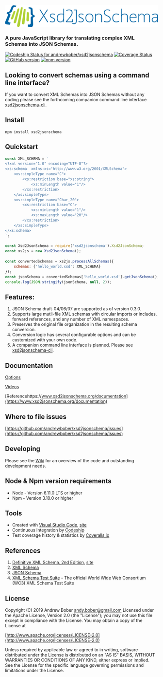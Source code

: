 

![Xsd2JsonSchema](static/400dpiLogoCropped.png)

###  A pure JavaScript library for translating complex XML Schemas into JSON Schemas.

[![Codeship Status for andrewbober/xsd2jsonschema](https://app.codeship.com/projects/ee9a49e0-46b3-0133-28c9-569fce9c4062/status?branch=master)](https://app.codeship.com/projects/104942)
[![Coverage Status](https://coveralls.io/repos/github/andrewbober/xsd2jsonschema/badge.svg?branch=master)](https://coveralls.io/github/andrewbober/xsd2jsonschema?branch=master)
[![GitHub version](https://badge.fury.io/gh/andrewbober%2Fxsd2jsonschema.png)](https://badge.fury.io/gh/andrewbober%2Fxsd2jsonschema)
[![npm version](https://badge.fury.io/js/xsd2jsonschema.svg)](https://badge.fury.io/js/xsd2jsonschema)

## Looking to convert schemas using a command line interface?

 If you want to convert XML Schemas into JSON Schemas without any coding please see the forthcoming companion command line interface [xsd2jsonschema-cli](https://www.npmjs.org/package/xsd2jsonschema-cli).

## Install

```
npm install xsd2jsonschema
```

## Quickstart
```javascript
const XML_SCHEMA = `
<?xml version="1.0" encoding="UTF-8"?>
<xs:schema  xmlns:xs="http://www.w3.org/2001/XMLSchema">
	<xs:simpleType name="C">
		<xs:restriction base="xs:string">
			<xs:minLength value="1"/>
		</xs:restriction>
	</xs:simpleType>
	<xs:simpleType name="Char_20">
		<xs:restriction base="C">
			<xs:minLength value="1"/>
			<xs:maxLength value="20"/>
		</xs:restriction>
	</xs:simpleType>
</xs:schema>
`;

const Xsd2JsonSchema = require('xsd2jsonschema').Xsd2JsonSchema;
const xs2js = new Xsd2JsonSchema();

const convertedSchemas = xs2js.processAllSchemas({
	schemas: {'hello_world.xsd': XML_SCHEMA}
});
const jsonSchema = convertedSchemas['hello_world.xsd'].getJsonSchema();
console.log(JSON.stringify(jsonSchema, null, 2));

```

## Features:
1. JSON Schema draft-04/06/07 are supported as of version 0.3.0.
2. Supports large mutli-file XML schemas with circular imports or includes, forward references, and any number of XML namespaces.
3. Preserves the original file organization in the resulting schema conversion.
4. Conversion logic has several configurable options and can be customized with your own code.
5. A companion command line interface is planned.  Please see [xsd2jsonschema-cli](https://www.npmjs.org/package/xsd2jsonschema-cli). 

## Documentation 
[Options](www.xsd2jsonschema.org/quickstartvideos)

[Videos](www.xsd2jsonschema.org/quickstartvideos)

[Referencehttps://www.xsd2jsonschema.org/documentation](https://www.xsd2jsonschema.org/documentation)

## Where to file issues 
[https://github.com/andrewbober/xsd2jsonschema/issues](https://github.com/andrewbober/xsd2jsonschema/issues)

## Developing
Please see the [Wiki](https://github.com/andrewbober/xsd2jsonschema/wiki/Developing) for an overview of the code and outstanding development needs.  

## Node & Npm version requirements
* Node - Version 6.11.0 LTS or higher
* Npm - Version 3.10.0 or higher

## Tools
* Created with [Visual Studio Code](https://github.com/Microsoft/vscode), [site](http://code.visualstudio.com)
* Continuous Integration by [Codeship](https://codeship.com)
* Test coverage history & statistics by [Coveralls.io](http://coveralls.io)

## References
1. [Definitive XML Schema, 2nd Edition](https://www.amazon.com/Definitive-XML-Schema-Priscilla-Walmsley/dp/0132886723), [site](https://www.pearsonhighered.com/program/Walmsley-Definitive-XML-Schema-2nd-Edition/PGM282380.html)
2. [XML Schema](https://www.w3.org/XML/Schema)
3. [JSON Schema](http://www.json-schema.org)
4. [XML Schema Test Suite](https://www.w3.org/XML/2004/xml-schema-test-suite) - The official World Wide Web Consortium (WC3) XML Schema Test Suite

## License
Copyright (C) 2019 Andrew Bober <andy.bober@gmail.com>
Licensed under the Apache License, Version 2.0 (the "License");
you may not use this file except in compliance with the License.
You may obtain a copy of the License at

[http://www.apache.org/licenses/LICENSE-2.0](http://www.apache.org/licenses/LICENSE-2.0)

Unless required by applicable law or agreed to in writing, software
distributed under the License is distributed on an "AS IS" BASIS,
WITHOUT WARRANTIES OR CONDITIONS OF ANY KIND, either express or implied.
See the License for the specific language governing permissions and
limitations under the License.

